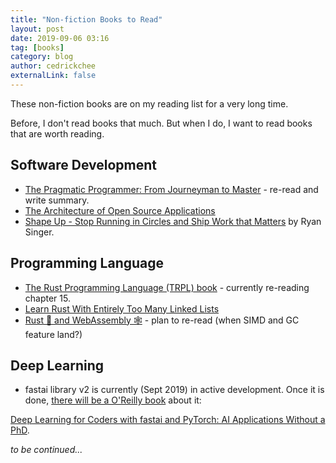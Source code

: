 ```yaml
---
title: "Non-fiction Books to Read"
layout: post
date: 2019-09-06 03:16
tag: [books]
category: blog
author: cedrickchee
externalLink: false
---
```


These non-fiction books are on my reading list for a very long time.

Before, I don't read books that much. But when I do, I want to read books that are worth reading.

## Software Development

- [The Pragmatic Programmer: From Journeyman to Master](https://www.amazon.com/Pragmatic-Programmer-Journeyman-Master/dp/020161622X) - re-read and write summary.
- [The Architecture of Open Source Applications](https://aosabook.org)
- [Shape Up - Stop Running in Circles and Ship Work that Matters](https://basecamp.com/shapeup) by Ryan Singer.

## Programming Language

- [The Rust Programming Language (TRPL) book](https://doc.rust-lang.org/book/) - currently re-reading chapter 15.
- [Learn Rust With Entirely Too Many Linked Lists](https://rust-unofficial.github.io/too-many-lists/)
- [Rust 🦀 and WebAssembly 🕸](https://rustwasm.github.io/docs/book/) - plan to re-read (when SIMD and GC feature land?)

## Deep Learning

- fastai library v2 is currently (Sept 2019) in active development. Once it is done, [there will be a O'Reilly book](https://forums.fast.ai/t/fastai-v2-daily-code-walk-thrus/53839/58?u=cedric) about it:

[Deep Learning for Coders with fastai and PyTorch: AI Applications Without a PhD](https://www.amazon.com/Deep-Learning-Coders-fastai-PyTorch/dp/1492045527).

_to be continued..._